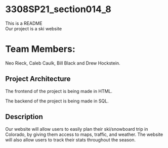 # 3308SP21_section014_8
This is a README  
Our project is a ski website

# Team Members: 

Neo Rieck, Caleb Caulk, Bill Black and Drew Hockstein.

## Project Architecture

The frontend of the project is being made in HTML.

The backend of the project is being made in SQL.

## Description
Our website will allow users to easily plan their ski/snowboard trip in Colorado, by giving them access to maps, traffic, and weather. The website will also allow users to track their stats throughout the season.
